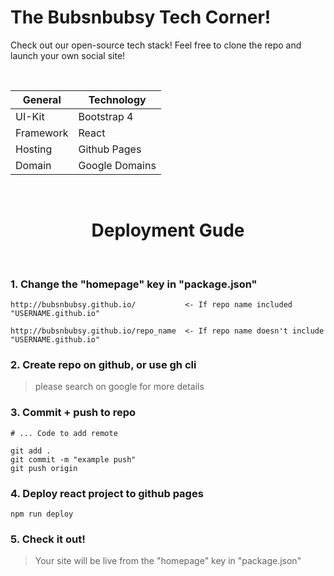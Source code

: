 # The Bubsnbubsy Tech Corner!
Check out our open-source tech stack!   Feel free to clone the repo and launch your own social site!

&nbsp;

  | General       | Technology    |
  | ------------- | ------------- |
  | UI-Kit        | Bootstrap 4   |
  | Framework     | React         |
  | Hosting       | Github Pages  |
  | Domain        | Google Domains|
  
&nbsp;
 
<h1 align="center">Deployment Gude</h1>

&nbsp;


###   1.  Change the "homepage" key in "package.json" 
```
http://bubsnbubsy.github.io/           <- If repo name included "USERNAME.github.io"
```
```
http://bubsnbubsy.github.io/repo_name  <- If repo name doesn't include "USERNAME.github.io"
```

### 2. Create repo on github, or use gh cli
> please search on google for more details

### 3. Commit + push to repo 
```
# ... Code to add remote 

git add .
git commit -m "example push"
git push origin
```

### 4. Deploy react project to github pages
```
npm run deploy
```

### 5. Check it out!
> Your site  will be live from the "homepage" key in "package.json"

